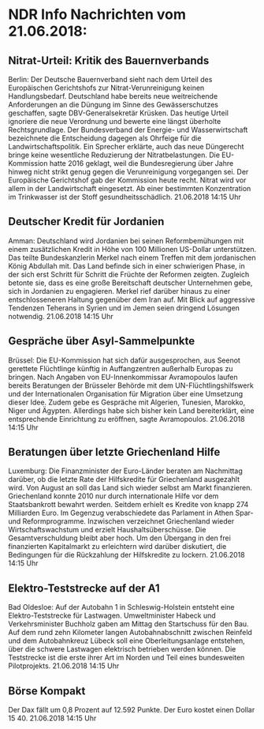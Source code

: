 # NDR Info Nachrichten vom 21.06.2018:


## Nitrat-Urteil: Kritik des Bauernverbands
Berlin: Der Deutsche Bauernverband sieht nach dem Urteil des Europäischen Gerichtshofs zur Nitrat-Verunreinigung keinen Handlungsbedarf. Deutschland habe bereits neue weitreichende Anforderungen an die Düngung im Sinne des Gewässerschutzes geschaffen, sagte DBV-Generalsekretär Krüsken. Das heutige Urteil ignoriere die neue Verordnung und bewerte eine längst überholte Rechtsgrundlage. Der Bundesverband der Energie- und Wasserwirtschaft bezeichnete die Entscheidung dagegen als Ohrfeige für die Landwirtschaftspolitik. Ein Sprecher erklärte, auch das neue Düngerecht bringe keine wesentliche Reduzierung der Nitratbelastungen. Die EU-Kommission hatte 2016 geklagt, weil die Bundesregierung über Jahre hinweg nicht strikt genug gegen die Verunreinigung vorgegangen sei. Der Europäische Gerichtshof gab der Kommission heute recht. Nitrat wird vor allem in der Landwirtschaft eingesetzt. Ab einer bestimmten Konzentration im Trinkwasser ist der Stoff gesundheitsschädlich. 21.06.2018 14:15 Uhr 

## Deutscher Kredit für Jordanien
Amman: Deutschland wird Jordanien bei seinen Reformbemühungen mit einem zusätzlichen Kredit in Höhe von 100 Millionen US-Dollar unterstützen. Das teilte Bundeskanzlerin Merkel nach einem Treffen mit dem jordanischen König Abdullah mit. Das Land befinde sich in einer schwierigen Phase, in der sich erst Schritt für Schritt die Früchte der Reformen zeigten. Zugleich betonte sie, dass es eine große Bereitschaft deutscher Unternehmen gebe, sich in Jordanien zu engagieren. Merkel rief darüber hinaus zu einer entschlosseneren Haltung gegenüber dem Iran auf. Mit Blick auf aggressive Tendenzen Teherans in Syrien und im Jemen seien dringend Lösungen notwendig. 21.06.2018 14:15 Uhr 

## Gespräche über Asyl-Sammelpunkte
Brüssel: Die EU-Kommission hat sich dafür ausgesprochen, aus Seenot gerettete Flüchtlinge künftig in Auffangzentren außerhalb Europas zu bringen. Nach Angaben von EU-Innenkommissar Avramopoulos laufen bereits Beratungen der Brüsseler Behörde mit dem UN-Flüchtlingshilfswerk und der Internationalen Organisation für Migration über eine Umsetzung dieser Idee. Zudem gebe es Gespräche mit Algerien, Tunesien, Marokko, Niger und Ägypten. Allerdings habe sich bisher kein Land bereiterklärt, eine entsprechende Einrichtung zu eröffnen, sagte Avramopoulos. 21.06.2018 14:15 Uhr 

## Beratungen über letzte Griechenland Hilfe
Luxemburg:	Die Finanzminister der Euro-Länder beraten am Nachmittag darüber, ob die letzte Rate der Hilfskredite für Griechenland ausgezahlt wird. Von August an soll das Land sich wieder selbst am Markt finanzieren. Griechenland konnte 2010 nur durch internationale Hilfe vor dem Staatsbankrott bewahrt werden. Seitdem erhielt es Kredite von knapp 274 Milliarden Euro. Im Gegenzug verabschiedete das Parlament in Athen Spar- und Reformprogramme. Inzwischen verzeichnet Griechenland wieder Wirtschaftswachstum und erzielt Haushaltsüberschüsse. Die Gesamtverschuldung bleibt aber hoch. Um den Übergang in den frei finanzierten Kapitalmarkt zu erleichtern wird darüber diskutiert, die Bedingungen für die Rückzahlung der Hilfskredite zu lockern. 21.06.2018 14:15 Uhr 

## Elektro-Teststrecke auf der A1
Bad Oldesloe: Auf der Autobahn 1 in Schleswig-Holstein entsteht eine Elektro-Teststrecke für Lastwagen. Umweltminister Habeck und Verkehrsminister Buchholz gaben am Mittag den Startschuss für den Bau. Auf dem rund zehn Kilometer langen Autobahnabschnitt zwischen Reinfeld und dem Autobahnkreuz Lübeck soll eine Oberleitungsanlage entstehen, über die schwere Lastwagen elektrisch betrieben werden können. Die Teststrecke ist die erste ihrer Art im Norden und Teil eines bundesweiten Pilotprojekts. 21.06.2018 14:15 Uhr 

## Börse Kompakt
Der Dax fällt um 0,8 Prozent auf  12.592 Punkte. Der Euro kostet einen Dollar 15 40. 21.06.2018 14:15 Uhr 
